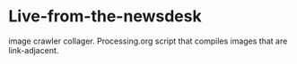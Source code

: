 Live-from-the-newsdesk
======================

image crawler collager. Processing.org script that compiles images that are link-adjacent.

